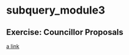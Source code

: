 # subquery_module3
## Exercise: Councillor Proposals
[a link](https://github.com/Champchips/Councillor-Proposals)

